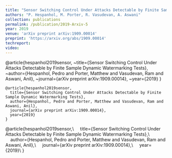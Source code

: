 ```yaml
---
title: "Sensor Switching Control Under Attacks Detectable by Finite Sample Dynamic Watermarking Tests"
authors: "P. Hespanhol, M. Porter, R. Vasudevan, A. Aswani"
collection: publications
permalink: /publication/2019-Arxiv-5
year: 2019
venue: 'arXiv preprint arXiv:1909.00014'
preprint: 'https://arxiv.org/abs/1909.00014'
techreport:
video:
---
```

@article{hespanhol2019sensor,
~title={Sensor Switching Control Under Attacks Detectable by Finite Sample Dynamic Watermarking Tests},
~author={Hespanhol, Pedro and Porter, Matthew and Vasudevan, Ram and Aswani, Anil},
~journal={arXiv preprint arXiv:1909.00014},
~year={2019}
}

<pre><code>@article{hespanhol2019sensor,
  title={Sensor Switching Control Under Attacks Detectable by Finite Sample Dynamic Watermarking Tests},
  author={Hespanhol, Pedro and Porter, Matthew and Vasudevan, Ram and Aswani, Anil},
  journal={arXiv preprint arXiv:1909.00014},
  year={2019}
}
</code></pre>

<p>@article{hespanhol2019sensor,\
&nbsp;&nbsp;&nbsp;&nbsp;title={Sensor Switching Control Under Attacks Detectable by Finite Sample Dynamic Watermarking Tests},\
&nbsp;&nbsp;&nbsp;&nbsp;author={Hespanhol, Pedro and Porter, Matthew and Vasudevan, Ram and Aswani, Anil},\
&nbsp;&nbsp;&nbsp;&nbsp;journal={arXiv preprint arXiv:1909.00014},\
&nbsp;&nbsp;&nbsp;&nbsp;year={2019}\
}
</p>
